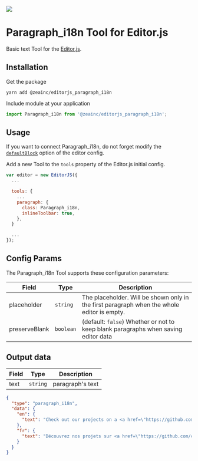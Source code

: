![](https://badgen.net/badge/Editor.js/v2.0/blue)

# Paragraph_i18n Tool for Editor.js

Basic text Tool for the [Editor.js](https://ifmo.su/editor).

## Installation

Get the package

```shell
yarn add @zeainc/editorjs_paragraph_i18n
```

Include module at your application

```javascript
import Paragraph_i18n from '@zeainc/editorjs_paragraph_i18n';
```

## Usage

If you want to connect Paragraph_i18n, do not forget modify the [`defaultBlock`](https://editorjs.io/configuration#change-the-default-block)
option of the editor config.

Add a new Tool to the `tools` property of the Editor.js initial config.

```javascript
var editor = new EditorJS({
  ...

  tools: {
    ...
    paragraph: {
      class: Paragraph_i18n,
      inlineToolbar: true,
    },
  }

  ...
});
```

## Config Params

The Paragraph_i18n Tool supports these configuration parameters:

| Field         | Type      | Description                                                                                |
| ------------- | --------- | ------------------------------------------------------------------------------------------ |
| placeholder   | `string`  | The placeholder. Will be shown only in the first paragraph when the whole editor is empty. |
| preserveBlank | `boolean` | (default: `false`) Whether or not to keep blank paragraphs when saving editor data         |

## Output data

| Field | Type     | Description      |
| ----- | -------- | ---------------- |
| text  | `string` | paragraph's text |

```json
{
  "type": "paragraph_i18n",
  "data": {
    "en": {
      "text": "Check out our projects on a <a href=\"https://github.com/codex-team\">GitHub page</a>."
    },
    "fr": {
      "text": "Découvrez nos projets sur <a href=\"https://github.com/codex-team\">GitHub page</a>."
    }
  }
}
```
